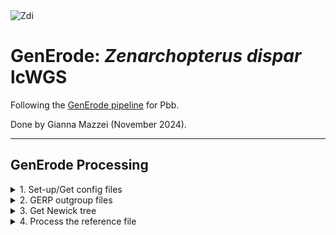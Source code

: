<img src="https://lifg.australian.museum/Image/9uTxr6do.jpeg?version=full" alt="Zdi" width="300"/>

# GenErode: _Zenarchopterus dispar_ lcWGS

Following the [GenErode pipeline](https://github.com/philippinespire/pire_lcwgs_data_processing/tree/main/scripts/GenErode_Wahab) for Pbb.

Done by Gianna Mazzei (November 2024).

---

## GenErode Processing

<details><summary>1. Set-up/Get config files</summary>

### 1. Set-up/Get config files

I began by making a new GenErode directory and copied over the template folder contents.
```
[hpc-0356@wahab-01 pire_zenarchopterus_dispar_lcwgs]$ mdir GenErode_Zdi_3
cp -r /home/e1garcia/shotgun_PIRE/pire_lcwgs_data_processing/scripts/GenErode_Wahab/GenErode_templatedir/* /archive/carpenterlab/pire/pire_zenarchopterus_dispar_lcwgs/GenErode_Zdi_3
```
Now, instead of making the necessary subdirectories and populating them, I will copy ones over that have already been populated from a previous directory since this this directory is the 3rd iteration.
```
[hpc-0356@wahab-01 abandoned_GenErode_Zdi_2]$ cp -r historical ../GenErode_Zdi_3/.
[hpc-0356@wahab-01 abandoned_GenErode_Zdi_2]$ cp -r modern ../GenErode_Zdi_3/.
[hpc-0356@wahab-01 abandoned_GenErode_Zdi_2]$ cp -r gerp_outgroups ../GenErode_Zdi_3/.
[hpc-0356@wahab-01 abandoned_GenErode_Zdi_2]$ cp -r config ../GenErode_Zdi_3/.
[hpc-0356@wahab-01 abandoned_GenErode_Zdi_2]$ mkdir ../GenErode_Zdi_3/reference && cp reference/reference.genbank.Zdi.fasta ../GenErode_Zdi_3/reference/
[hpc-0356@wahab-01 GenErode_Zdi_3]$ mkdir mitochondria
```

Since I have already created the necessary config files, the only thing I have to do is edit the `config.yaml` file to reflect this new directory name
```
[hpc-0356@wahab-01 GenErode_Zdi_3]$ sed -i 's/GenErode_Zdi_2/GenErode_Zdi_3/g' config/config.yaml
[hpc-0356@wahab-01 GenErode_Zdi_3]$ cat -n config/config.yaml
# changes are:
    23	ref_path: "/archive/carpenterlab/pire/pire_zenarchopterus_dispar_lcwgs/GenErode_Zdi_2/reference/reference.genbank.Zdi.fasta"
   492	gerp_ref_path: "/archive/carpenterlab/pire/pire_zenarchopterus_dispar_lcwgs/GenErode_Zdi_2/gerp_outgroups"
   501	tree: "/archive/carpenterlab/pire/pire_zenarchopterus_dispar_lcwgs/GenErode_Zdi_2/Zdi_gerp_tree.nwk"
```
---

</details>

<details><summary>2. GERP outgroup files</summary>

### 2. GERP outgroup files

This is the 3rd version of a GenErode directory for Zdi, so I have already downloaded all of the gerp outgroups for this species, which I transferred over when I copied the `gerp_outgroups` directory from a previous run. 

**To recap on the species I added (from my 2nd GenErode directory):**
* "To begin to populate the `gerp_outgroups` directory, we need to download genomes from  at least 30 other fishes. _Zenarchopterus dispar_ is within the Zenarchopteridae family within the order Beloniformes. On Genbank, there are 3 unique chromosome level genomes in this order. Within the same clade, Atherinomorphae, the next closest groups are Atheriniformes and Cyprinodontiformes, with 4 and 11 chromosome level genomes, respectively. After this, I had to expand to the next closest clade, Cichlomorphae. Within this clade, the order Cichliformes has 12 unique genomes. The sister order to Cichliformes, Polycentridae, had no genomes. This equals 30 genomes.
* Unfortunately, _Xenentodon cancila_, which belonged to Beloniformes, caused issues when trying to run GenErode. Because of this, we now only have 29 genomes. There is a 13th whole genome in the order Cichliformes, but I avoided it due to it being an unclassified species (_Rhamphochromis sp. 'chilingali'_) and unrecognized by TimeTree. To evade the issue, I'm going to download the _Rhamphochromis sp. 'chilingali'_ genome but list _Rhamphochromis esox_ as the species name for creating the TimeTree, as this species is recognized for some reason."

<div align="center">
 <img src="https://github.com/philippinespire/pire_zenarchopterus_dispar_lcwgs/blob/main/abandoned_GenErode_Zdi_2/Zdi_relationships_2.png" alt="Zdi_relationships" width="500"/>
</div>
<p>

My first directory failed because I was having issues with _Xenentodon cancila_ (in Beloniformes). I made a new directory where I removed that species, added a new one to replace it (_Rhamphochromis sp. 'chilingali'_ in Cichliformes), and reran GenErode. This second directory failed for the same reason as the first, but for a different species (_Cololabis saira_) which worked fine the first time. We have realized that the species files are likely not the issue, but our Zdi reference genome since it is at the scaffold level and needs to be filtered. 

Now, I will readd _Xenentodon cancila_, keeping _Rhamphochromis sp. 'chilingali'_, to this directory, making our total number of gerp outgroup genomes 31. 

```
# Xenentodon cancila
[hpc-0356@wahab-01 gerp_outgroups]$ wget https://ftp.ncbi.nlm.nih.gov/genomes/all/GCA/014/839/995/GCA_014839995.1_fXenCan1.pri/GCA_014839995.1_fXenCan1.pri_genomic.fna.gz
[hpc-0356@wahab-01 gerp_outgroups]$ mv GCA_014839995.1_fXenCan1.pri_genomic.fna.gz Xenentodon_cancila.fa.gz

[hpc-0356@wahab-01 gerp_outgroups]$ ls -1
Amphilophus_citrinellus.fa.gz
Anableps_anableps.fa.gz
Archocentrus_centrarchus.fa.gz
Astatotilapia_calliptera.fa.gz
Chromidotilapia_guntheri.fa.gz
Cololabis_saira.fa.gz
Cyprinodon_diabolis.fa.gz
Etroplus_suratensis.fa.gz
Fundulus_diaphanus.fa.gz
Gambusia_affinis.fa.gz
Girardinichthys_multiradiatus.fa.gz
Kryptolebias_marmoratus.fa.gz
Maylandia_zebra.fa.gz
Melanotaenia_boesemani.fa.gz
Nematolebias_whitei.fa.gz
Neolamprologus_multifasciatus.fa.gz
Neostethus_bicornis.fa.gz
Nothobranchius_furzeri.fa.gz
Odontesthes_bonariensis.fa.gz
Oreochromis_aureus.fa.gz
Oryzias_curvinotus.fa.gz
Parachromis_managuensis.fa.gz
Pelmatolapia_mariae.fa.gz
Petenia_splendida.fa.gz
Pholidichthys_leucotaenia.fa.gz
Poecilia_formosa.fa.gz
Rhamphochromis_chilingali.fa.gz
Telmatherina_bonti.fa.gz
Valencia_hispanica.fa.gz
Xenentodon_cancila.fa.gz
Xiphophorus_birchmanni.fa.gz

[hpc-0356@wahab-01 gerp_outgroups]$ ls -1 | wc -l
31
```
---
</details> 

<details><summary>3. Get Newick tree</summary>

### 3. Get Newick tree

I created a txt file listing the names of all the species in the `gerp_outgroups` directory and uploaded this to [TimeTree of Life](https://timetree.org/). We need to add Zenarchopterus dispar to this list, but neither the species nor its genus is recognized by the database. However, within the same family (Zenarchopteridae) the species Dermogenys collettei is recognized. Likewise, Rhamphochromis sp. 'chilingali' is not recognized, but Rhamphochromis esox is.

**I will be using <ins>Dermogenys collettei in place of Zenarchopterus dispar</ins> and <ins>Rhamphochromis esox in place of Rhamphochromis sp. 'chilingali'</ins>**

Species List:
```
*Dermogenys collettei
Amphilophus citrinellus
Anableps anableps
Archocentrus centrarchus
Astatotilapia calliptera
Chromidotilapia guntheri
Cololabis saira
Cyprinodon diabolis
Etroplus suratensis
Fundulus diaphanus
Gambusia affinis
Girardinichthys multiradiatus
Kryptolebias marmoratus
Maylandia zebra
Melanotaenia boesemani
Nematolebias whitei
Neolamprologus multifasciatus
Neostethus bicornis
Nothobranchius furzeri
Odontesthes bonariensis
Oreochromis aureus
Oryzias curvinotus
Parachromis managuensis
Pelmatolapia mariae
Petenia splendida
Pholidichthys leucotaenia
Poecilia formosa
*Rhamphochromis esox
Telmatherina bonti
Valencia hispanica
Xiphophorus birchmanni
```
<p>

I downloaded the tree as a Newick File (and jpg) and uploaded it to this `GenErode_Zdi_3` directory.
</p>

```
[hpc-0356@wahab-01 gerp_outgroups]$ logout

giannamazzei@Giannas-Laptop ~ % cd ~/Downloads

giannamazzei@Giannas-Laptop Downloads % scp Zdi_gerp_tree.nwk hpc-0356@wahab.hpc.odu.edu:/archive/carpenterlab/pire/pire_zenarchopterus_dispar_lcwgs/GenErode_Zdi_3

giannamazzei@Giannas-Laptop Downloads % scp Zdi_prunetree.jpg hpc-0356@wahab.hpc.odu.edu:/archive/carpenterlab/pire/pire_zenarchopterus_dispar_lcwgs/GenErode_Zdi_3
```

Now, in the .nwk file, rename the focal species with the name of the reference assembly file, as well as rename the species for Rhamphochromis:
```
[hpc-0356@wahab-01 GenErode_Zdi_3]$ sed -i 's/Dermogenys_collettei/reference.genbank.Zdi.fasta/g' Zdi_gerp_tree.nwk
[hpc-0356@wahab-01 GenErode_Zdi_3]$ sed -i 's/Rhamphochromis_esox/Rhamphochromis_chilingali/g' Zdi_gerp_tree.nwk
```
<div align="center">
 
  ### TimeTree Output:
 
 <img src="https://github.com/philippinespire/pire_zenarchopterus_dispar_lcwgs/blob/main/GenErode_Zdi_3/Zdi_prunetree.jpg" alt="Zdi prunetree" width="700"/>
</div>

---

</details>

<details><summary>4. Process the reference file</summary>

### 4. Process the reference file


